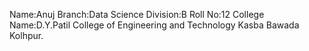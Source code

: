 Name:Anuj
Branch:Data Science
Division:B
Roll No:12
College Name:D.Y.Patil College of Engineering and Technology Kasba Bawada Kolhpur.
